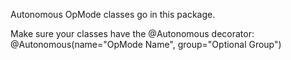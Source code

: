 Autonomous OpMode classes go in this package.

Make sure your classes have the @Autonomous decorator:
@Autonomous(name="OpMode Name", group="Optional Group")
